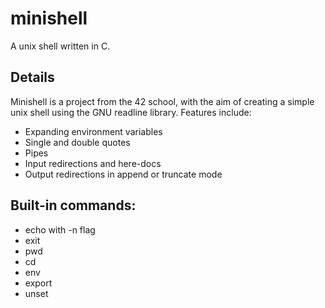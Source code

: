 # minishell
A unix shell written in C.

## Details
Minishell is a project from the 42 school, with the aim of creating a simple unix shell using the GNU readline library.
Features include:
* Expanding environment variables
* Single and double quotes
* Pipes
* Input redirections and here-docs
* Output redirections in append or truncate mode

## Built-in commands:
* echo with -n flag
* exit
* pwd
* cd
* env
* export
* unset
